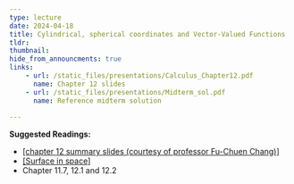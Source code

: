 ```yaml
---
type: lecture
date: 2024-04-18
title: Cylindrical, spherical coordinates and Vector-Valued Functions
tldr: 
thumbnail: 
hide_from_announcments: true
links: 
    - url: /static_files/presentations/Calculus_Chapter12.pdf
      name: Chapter 12 slides
    - url: /static_files/presentations/Midterm_sol.pdf
      name: Reference midterm solution
      
---
```

**Suggested Readings:**
- [[chapter 12 summary slides (courtesy of professor Fu-Chuen Chang)]](/nsysu-calculus2/static_files/presentations/Chap12_Summary.pdf)
- [[Surface in space]](/nsysu-calculus2/static_files/presentations/Surface.pdf)
- Chapter 11.7, 12.1 and 12.2
